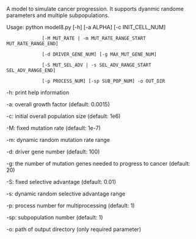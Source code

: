 A model to simulate cancer progression. It supports dyanmic randome parameters and multiple subpopulations.

Usage:
python model8.py [-h] [-a ALPHA] [-c INIT_CELL_NUM]

                 [-M MUT_RATE | -m MUT_RATE_RANGE_START MUT_RATE_RANGE_END]
                 
                 [-d DRIVER_GENE_NUM] [-g MAX_MUT_GENE_NUM]
                 
                 [-S MUT_SEL_ADV | -s SEL_ADV_RANGE_START SEL_ADV_RANGE_END]
                 
                 [-p PROCESS_NUM] [-sp SUB_POP_NUM] -o OUT_DIR


-h: print help information

-a: overall growth factor (default: 0.0015)

-c: initial overall population size (default: 1e6)

-M: fixed mutation rate (default: 1e-7)

-m: dynamic random mutation rate range

-d: driver gene number (default: 100)

-g: the number of mutation genes needed to progress to cancer (default: 20)

-S: fixed selective advantage (default: 0.01)

-s: dynamic random selective advantage range

-p: process number for multiprocessing (default: 1)

-sp: subpopulation number (default: 1)

-o: path of output directory (only required parameter)
